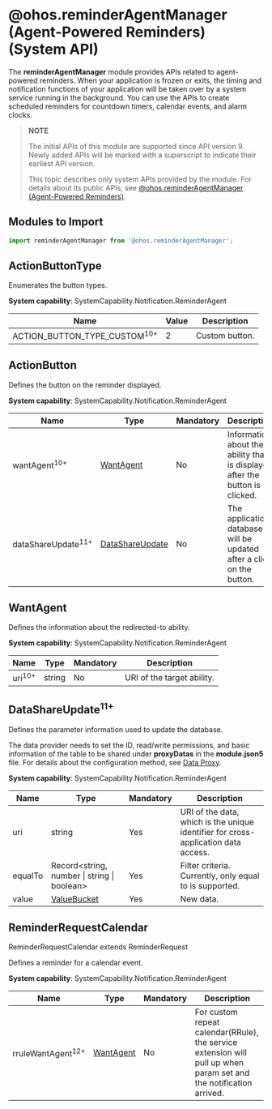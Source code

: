 # @ohos.reminderAgentManager (Agent-Powered Reminders) (System API)

The **reminderAgentManager** module provides APIs related to agent-powered reminders. When your application is frozen or exits, the timing and notification functions of your application will be taken over by a system service running in the background. You can use the APIs to create scheduled reminders for countdown timers, calendar events, and alarm clocks.

> **NOTE**
>
> The initial APIs of this module are supported since API version 9. Newly added APIs will be marked with a superscript to indicate their earliest API version.
>
> This topic describes only system APIs provided by the module. For details about its public APIs, see [@ohos.reminderAgentManager (Agent-Powered Reminders)](js-apis-reminderAgentManager.md).


## Modules to Import

```ts
import reminderAgentManager from '@ohos.reminderAgentManager';
```

## ActionButtonType

Enumerates the button types.

**System capability**: SystemCapability.Notification.ReminderAgent

| Name| Value| Description|
| -------- | -------- | -------- |
| ACTION_BUTTON_TYPE_CUSTOM<sup>10+</sup>  | 2 | Custom button.|

## ActionButton

Defines the button on the reminder displayed.

**System capability**: SystemCapability.Notification.ReminderAgent

| Name| Type| Mandatory| Description|
| -------- | -------- | -------- | -------- |
| wantAgent<sup>10+</sup> | [WantAgent](#wantagent) | No| Information about the ability that is displayed after the button is clicked.|
| dataShareUpdate<sup>11+</sup> | [DataShareUpdate](#datashareupdate11) | No| The application database will be updated after a click on the button.|


## WantAgent

Defines the information about the redirected-to ability.

**System capability**: SystemCapability.Notification.ReminderAgent

| Name| Type| Mandatory| Description|
| -------- | -------- | -------- | -------- |
| uri<sup>10+</sup> | string | No| URI of the target ability.|

## DataShareUpdate<sup>11+</sup>

Defines the parameter information used to update the database.

The data provider needs to set the ID, read/write permissions, and basic information of the table to be shared under **proxyDatas** in the **module.json5** file. For details about the configuration method, see [Data Proxy](../../database/share-data-by-silent-access.md).

**System capability**: SystemCapability.Notification.ReminderAgent


| Name| Type| Mandatory| Description|
| -------- | -------- | -------- | -------- |
| uri | string | Yes| URI of the data, which is the unique identifier for cross-application data access.|
| equalTo | Record<string, number \| string \| boolean> | Yes| Filter criteria. Currently, only equal to is supported.|
| value | [ValueBucket](../apis/js-apis-data-valuesBucket.md#valuesbucket) | Yes| New data.|

## ReminderRequestCalendar

ReminderRequestCalendar extends ReminderRequest

Defines a reminder for a calendar event.

**System capability**: SystemCapability.Notification.ReminderAgent

| Name                         | Type                    | Mandatory | Description                                                  |
| ---------------------------- | ----------------------- | --------- | ------------------------------------------------------------ |
| rruleWantAgent<sup>12+</sup> | [WantAgent](#wantagent) | No        | For custom repeat calendar(RRule), the service extension will pull up when param set and the notification arrived. |
